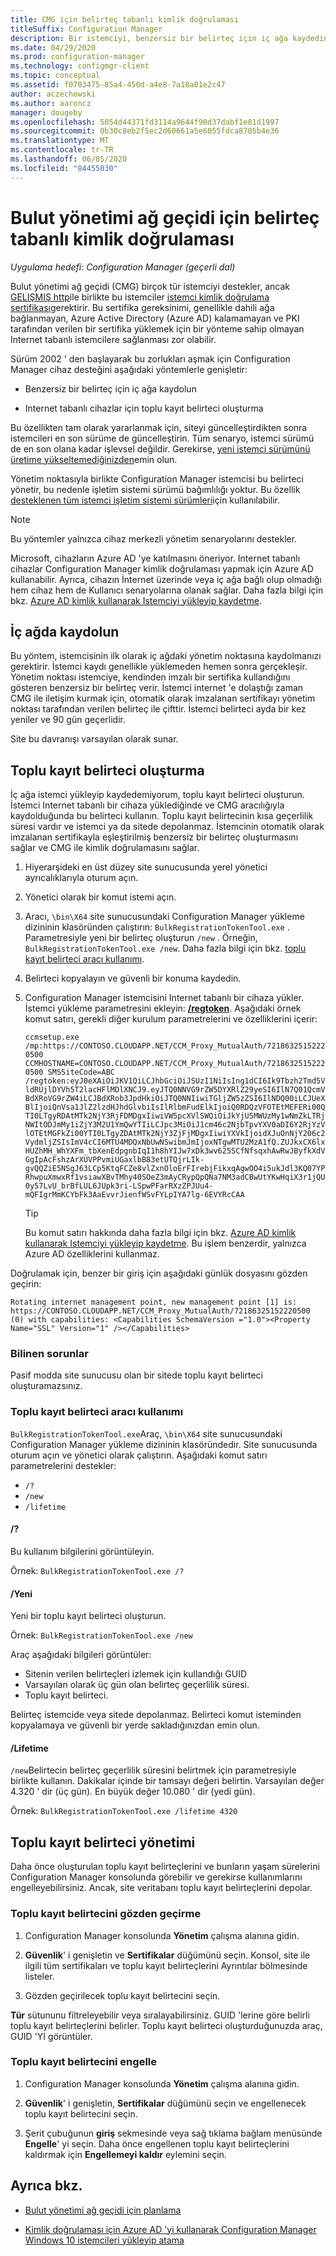 ```yaml
---
title: CMG için belirteç tabanlı kimlik doğrulaması
titleSuffix: Configuration Manager
description: Bir istemciyi, benzersiz bir belirteç için iç ağa kaydedin veya internet tabanlı cihazlar için bir toplu kayıt belirteci oluşturun.
ms.date: 04/29/2020
ms.prod: configuration-manager
ms.technology: configmgr-client
ms.topic: conceptual
ms.assetid: f0703475-85a4-450d-a4e8-7a18a01e2c47
author: aczechowski
ms.author: aaroncz
manager: dougeby
ms.openlocfilehash: 5054d44371fd3114a9644f90d37dabf1e81d1997
ms.sourcegitcommit: 0b30c8eb2f5ec2d60661a5e6055fdca8705b4e36
ms.translationtype: MT
ms.contentlocale: tr-TR
ms.lasthandoff: 06/05/2020
ms.locfileid: "84455030"
---
```

# <a name="token-based-authentication-for-cloud-management-gateway"></a>Bulut yönetimi ağ geçidi için belirteç tabanlı kimlik doğrulaması

*Uygulama hedefi: Configuration Manager (geçerli dal)*

<!--5686290-->

Bulut yönetimi ağ geçidi (CMG) birçok tür istemciyi destekler, ancak [GELIŞMIŞ http](../../plan-design/hierarchy/enhanced-http.md)ile birlikte bu istemciler [istemci kimlik doğrulama sertifikası](../manage/cmg/certificates-for-cloud-management-gateway.md#for-internet-based-clients-communicating-with-the-cloud-management-gateway)gerektirir. Bu sertifika gereksinimi, genellikle dahili ağa bağlanmayan, Azure Active Directory (Azure AD) kalamamayan ve PKI tarafından verilen bir sertifika yüklemek için bir yönteme sahip olmayan Internet tabanlı istemcilere sağlanması zor olabilir.

Sürüm 2002 ' den başlayarak bu zorlukları aşmak için Configuration Manager cihaz desteğini aşağıdaki yöntemlerle genişletir:

- Benzersiz bir belirteç için iç ağa kaydolun

- Internet tabanlı cihazlar için toplu kayıt belirteci oluşturma

Bu özellikten tam olarak yararlanmak için, siteyi güncelleştirdikten sonra istemcileri en son sürüme de güncelleştirin. Tüm senaryo, istemci sürümü de en son olana kadar işlevsel değildir. Gerekirse, [yeni istemci sürümünü üretime yükseltemediğinizden](../manage/upgrade/test-client-upgrades.md#to-promote-the-new-client-to-production)emin olun.

Yönetim noktasıyla birlikte Configuration Manager istemcisi bu belirteci yönetir, bu nedenle işletim sistemi sürümü bağımlılığı yoktur. Bu özellik [desteklenen tüm istemci işletim sistemi sürümleri](../../plan-design/configs/supported-operating-systems-for-clients-and-devices.md)için kullanılabilir.

> [!NOTE]
> Bu yöntemler yalnızca cihaz merkezli yönetim senaryolarını destekler.
>
> Microsoft, cihazların Azure AD 'ye katılmasını öneriyor. Internet tabanlı cihazlar Configuration Manager kimlik doğrulaması yapmak için Azure AD kullanabilir. Ayrıca, cihazın İnternet üzerinde veya iç ağa bağlı olup olmadığı hem cihaz hem de Kullanıcı senaryolarına olanak sağlar. Daha fazla bilgi için bkz. [Azure AD kimlik kullanarak Istemciyi yükleyip kaydetme](deploy-clients-cmg-azure.md#install-and-register-the-client-using-azure-ad-identity).

## <a name="register-on-the-internal-network"></a>İç ağda kaydolun

Bu yöntem, istemcisinin ilk olarak iç ağdaki yönetim noktasına kaydolmanızı gerektirir. İstemci kaydı genellikle yüklemeden hemen sonra gerçekleşir. Yönetim noktası istemciye, kendinden imzalı bir sertifika kullandığını gösteren benzersiz bir belirteç verir. İstemci internet 'e dolaştığı zaman CMG ile iletişim kurmak için, otomatik olarak imzalanan sertifikayı yönetim noktası tarafından verilen belirteç ile çifttir. İstemci belirteci ayda bir kez yeniler ve 90 gün geçerlidir.

Site bu davranışı varsayılan olarak sunar.

## <a name="create-a-bulk-registration-token"></a>Toplu kayıt belirteci oluşturma

İç ağa istemci yükleyip kaydedemiyorum, toplu kayıt belirteci oluşturun. İstemci Internet tabanlı bir cihaza yüklediğinde ve CMG aracılığıyla kaydolduğunda bu belirteci kullanın. Toplu kayıt belirtecinin kısa geçerlilik süresi vardır ve istemci ya da sitede depolanmaz. İstemcinin otomatik olarak imzalanan sertifikayla eşleştirilmiş benzersiz bir belirteç oluşturmasını sağlar ve CMG ile kimlik doğrulamasını sağlar.

1. Hiyerarşideki en üst düzey site sunucusunda yerel yönetici ayrıcalıklarıyla oturum açın.

1. Yönetici olarak bir komut istemi açın.

1. Aracı, `\bin\X64` site sunucusundaki Configuration Manager yükleme dizininin klasöründen çalıştırın: `BulkRegistrationTokenTool.exe` . Parametresiyle yeni bir belirteç oluşturun `/new` . Örneğin, `BulkRegistrationTokenTool.exe /new`. Daha fazla bilgi için bkz. [toplu kayıt belirteci aracı kullanımı](#bulk-registration-token-tool-usage).

1. Belirteci kopyalayın ve güvenli bir konuma kaydedin.

1. Configuration Manager istemcisini Internet tabanlı bir cihaza yükler. İstemci yükleme parametresini ekleyin: [**/regtoken**](about-client-installation-properties.md#regtoken). Aşağıdaki örnek komut satırı, gerekli diğer kurulum parametrelerini ve özelliklerini içerir:

    `ccmsetup.exe /mp:https://CONTOSO.CLOUDAPP.NET/CCM_Proxy_MutualAuth/72186325152220500 CCMHOSTNAME=CONTOSO.CLOUDAPP.NET/CCM_Proxy_MutualAuth/72186325152220500 SMSSiteCode=ABC /regtoken:eyJ0eXAiOiJKV1QiLCJhbGciOiJSUzI1NiIsIng1dCI6Ik9Tbzh2Tmd5VldRUjlDYVh5T2lacHFlMDlXNCJ9.eyJTQ0NNVG9rZW5DYXRlZ29yeSI6IlN7Q01QcmVBdXRoVG9rZW4iLCJBdXRob3JpdHkiOiJTQ0NNIiwiTGljZW5zZSI6IlNDQ00iLCJUeXBlIjoiQnVsa1JlZ2lzdHJhdGlvbiIsIlRlbmFudElkIjoiQ0RDQzVFOTEtMEFERi00QTI0LTgyRDAtMTk2NjY3RjFDMDgxIiwiVW5pcXVlSWQiOiJkYjU5MWUzMy1wNmZkLTRjNWItODJmMy1iZjY3M2U1YmQwYTIiLCJpc3MiOiJ1cm46c2NjbTpvYXV0aDI6Y2RjYzVlOTEtMGFkZi00YTI0LTgyZDAtMTk2NjY3ZjFjMDgxIiwiYXVkIjoidXJuOnNjY206c2VydmljZSIsImV4cCI6MTU4MDQxNbUwNSwibmJmIjoxNTgwMTU2MzA1fQ.ZUJkxCX6lxHUZhMH_WhYXFm_tbXenEdpgnbIqI1h8hYIJw7xDk3wv625SCfNfsqxhAwRwJByfkXdVGgIpAcFshzArXUVPPvmiUGaxlbB83etUTQjrLIk-gvQQZiE5NSgJ63LCp5KtqFCZe8vlZxnOloErFIrebjFikxqAgwOO4i5ukJdl3KQ07YPRhwpuXmwxRf1vsiawXBvTMhy40SOeZ3mAyCRypQpQNa7NM3adCBwUtYKwHqiX3r1jQU0y57LvU_brBfLUL6JUpk3ri-LSpwPFarRXzZPJUu4-mQFIgrMmKCYbFk3AaEvvrJienfWSvFYLpIYA7lg-6EVYRcCAA`

    > [!TIP]
    > Bu komut satırı hakkında daha fazla bilgi için bkz. [Azure AD kimlik kullanarak Istemciyi yükleyip kaydetme](deploy-clients-cmg-azure.md#install-and-register-the-client-using-azure-ad-identity). Bu işlem benzerdir, yalnızca Azure AD özelliklerini kullanmaz.

Doğrulamak için, benzer bir giriş için aşağıdaki günlük dosyasını gözden geçirin:<!-- bug 7357499 -->

```ClientLocation.log
Rotating internet management point, new management point [1] is: https://CONTOSO.CLOUDAPP.NET/CCM_Proxy_MutualAuth/72186325152220500 (0) with capabilities: <Capabilities SchemaVersion ="1.0"><Property Name="SSL" Version="1" /></Capabilities>
```

### <a name="known-issues"></a>Bilinen sorunlar

Pasif modda site sunucusu olan bir sitede toplu kayıt belirteci oluşturamazsınız.<!-- 6399087 -->

### <a name="bulk-registration-token-tool-usage"></a>Toplu kayıt belirteci aracı kullanımı

`BulkRegistrationTokenTool.exe`Araç, `\bin\X64` site sunucusundaki Configuration Manager yükleme dizininin klasöründedir. Site sunucusunda oturum açın ve yönetici olarak çalıştırın. Aşağıdaki komut satırı parametrelerini destekler:

- `/?`
- `/new`
- `/lifetime`

#### <a name=""></a>/?

Bu kullanım bilgilerini görüntüleyin.

Örnek: `BulkRegistrationTokenTool.exe /?`

#### <a name="new"></a>/Yeni

Yeni bir toplu kayıt belirteci oluşturun.

Örnek: `BulkRegistrationTokenTool.exe /new`

Araç aşağıdaki bilgileri görüntüler:
  
- Sitenin verilen belirteçleri izlemek için kullandığı GUID
- Varsayılan olarak üç gün olan belirteç geçerlilik süresi.
- Toplu kayıt belirteci.

Belirteç istemcide veya sitede depolanmaz. Belirteci komut isteminden kopyalamaya ve güvenli bir yerde sakladığınızdan emin olun.

#### <a name="lifetime"></a>/Lifetime

`/new`Belirtecin belirteç geçerlilik süresini belirtmek için parametresiyle birlikte kullanın. Dakikalar içinde bir tamsayı değeri belirtin. Varsayılan değer 4.320 ' dir (üç gün). En büyük değer 10.080 ' dir (yedi gün).

Örnek: `BulkRegistrationTokenTool.exe /lifetime 4320`

## <a name="bulk-registration-token-management"></a>Toplu kayıt belirteci yönetimi

Daha önce oluşturulan toplu kayıt belirteçlerini ve bunların yaşam sürelerini Configuration Manager konsolunda görebilir ve gerekirse kullanımlarını engelleyebilirsiniz. Ancak, site veritabanı toplu kayıt belirteçlerini depolar.

### <a name="review-a-bulk-registration-token"></a>Toplu kayıt belirtecini gözden geçirme

1. Configuration Manager konsolunda **Yönetim** çalışma alanına gidin.

2. **Güvenlik**' i genişletin ve **Sertifikalar** düğümünü seçin. Konsol, site ile ilgili tüm sertifikaları ve toplu kayıt belirteçlerini Ayrıntılar bölmesinde listeler.

3. Gözden geçirilecek toplu kayıt belirtecini seçin.

**Tür** sütununu filtreleyebilir veya sıralayabilirsiniz. GUID 'lerine göre belirli toplu kayıt belirteçlerini belirler. Toplu kayıt belirteci oluşturduğunuzda araç, GUID 'YI görüntüler.

### <a name="block-a-bulk-registration-token"></a>Toplu kayıt belirtecini engelle

1. Configuration Manager konsolunda **Yönetim** çalışma alanına gidin.

2. **Güvenlik**' i genişletin, **Sertifikalar** düğümünü seçin ve engellenecek toplu kayıt belirtecini seçin.

3. Şerit çubuğunun **giriş** sekmesinde veya sağ tıklama bağlam menüsünde **Engelle**' yi seçin. Daha önce engellenen toplu kayıt belirteçlerini kaldırmak için **Engellemeyi kaldır** eylemini seçin.

## <a name="see-also"></a>Ayrıca bkz.

- [Bulut yönetimi ağ geçidi için planlama](../manage/cmg/plan-cloud-management-gateway.md)

- [Kimlik doğrulaması için Azure AD 'yi kullanarak Configuration Manager Windows 10 istemcileri yükleyip atama](deploy-clients-cmg-azure.md)
